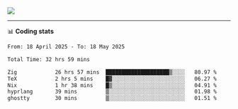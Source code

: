 <picture>
  <source
  srcset="https://github-readme-stats.vercel.app/api?username=sant0s12&show_icons=true&theme=dark"
  media="(prefers-color-scheme: dark)"
  />
  <source
  srcset="https://github-readme-stats.vercel.app/api?username=sant0s12&show_icons=true"
  media="(prefers-color-scheme: light)"
  />
  <img src="https://github-readme-stats.vercel.app/api?username=sant0s12&show_icons=true" />
</picture>

---

📊 **Coding stats**

<!--START_SECTION:waka-->

```txt
From: 18 April 2025 - To: 18 May 2025

Total Time: 32 hrs 59 mins

Zig            26 hrs 57 mins  ████████████████████▒░░░░   80.97 %
TeX            2 hrs 5 mins    █▓░░░░░░░░░░░░░░░░░░░░░░░   06.27 %
Nix            1 hr 38 mins    █▒░░░░░░░░░░░░░░░░░░░░░░░   04.91 %
hyprlang       39 mins         ▒░░░░░░░░░░░░░░░░░░░░░░░░   01.98 %
ghostty        30 mins         ▒░░░░░░░░░░░░░░░░░░░░░░░░   01.51 %
```

<!--END_SECTION:waka-->
